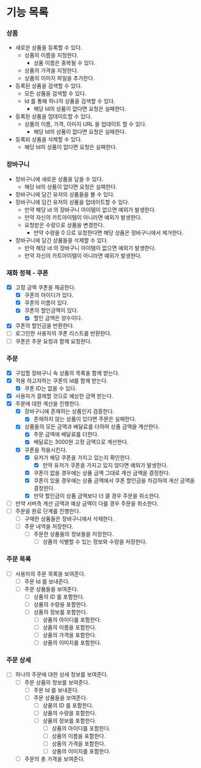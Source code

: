 # 기능 목록

### 상품

- 새로운 상품을 등록할 수 있다.
    - 상품의 이름을 지정한다.
        - 상품 이름은 중복될 수 있다.
    - 상품의 가격을 지정한다.
    - 상품의 이미지 파일을 추가한다.
- 등록된 상품을 검색할 수 있다.
    - 모든 상품을 검색할 수 있다.
    - Id 를 통해 하나의 상품을 검색할 수 있다.
        - 해당 Id의 상품이 없다면 요청은 실패한다.
- 등록된 상품을 업데이트할 수 있다.
    - 상품의 이름, 가격, 이미지 URL 을 업데이트 할 수 있다.
        - 해당 Id의 상품이 없다면 요청은 실패한다.
- 등록되 상품을 삭제할 수 있다.
    - 해당 Id의 상품이 없다면 요청은 실패한다.

### 장바구니

- 장바구니에 새로운 상품을 담을 수 있다.
    - 해당 Id의 상품이 없다면 요청은 실패한다.
- 장바구니에 담긴 유저의 상품들을 볼 수 있다.
- 장바구니에 담긴 유저의 상품을 업데이트할 수 있다.
    - 만약 해당 id 의 장바구니 아이템이 없으면 예외가 발생한다.
    - 만약 자신의 카트아이템이 아니라면 예외가 발생한다.
    - 요청받은 수량으로 상품을 변경한다.
        - 만약 수량을 0 으로 요청한다면 해당 상품은 장바구니에서 제거한다.
- 장바구니에 담긴 상품들을 삭제할 수 있다.
    - 만약 해당 id 의 장바구니 아이템이 없으면 예외가 발생한다.
    - 만약 자신의 카트아이템이 아니라면 예외가 발생한다.

### 재화 정책 - 쿠폰

- [x] 고정 금액 쿠폰을 제공한다.
    - [x] 쿠폰의 아이디가 있다.
    - [x] 쿠폰의 이름이 있다.
    - [x] 쿠폰의 할인금액이 있다.
        - [x] 할인 금액은 양수이다.
- [x] 쿠폰의 할인금을 반환한다.
- [ ] 로그인한 사용자의 쿠폰 리스트를 반환한다.
- [ ] 쿠폰은 주문 요청과 함께 요청한다.

### 주문

- [x] 구입할 장바구니 속 상품의 목록을 함께 받는다.
- [x] 적용 하고자하는 쿠폰의 Id를 함께 받는다.
    - [x] 쿠폰 ID는 없을 수 있다.
- [x] 사용자가 결제할 것으로 예상한 금액 받는다.
- [x] 주문에 대한 계산을 진행한다.
    - [x] 장바구니에 존재하는 상품인지 검증한다.
        - [x] 존재하지 않는 상품이 있다면 주문은 실패한다.
    - [x] 상품들의 모든 금액과 배달료를 더하여 상품 금액을 계산한다.
        - [x] 주문 금액에 배달료를 더한다.
        - [x] 배달료는 3000원 고정 금액으로 계산한다.
    - [x] 쿠폰을 적용시킨다.
        - [x] 유저가 해당 쿠폰을 가지고 있는지 확인한다.
            - [x] 만약 유저가 쿠폰을 가지고 있지 않다면 예외가 발생한다.
        - [x] 쿠폰이 없을 경우에는 상품 금액 그대로 계산 금액을 결정한다.
        - [x] 쿠폰이 있을 경우에는 상품 금액에서 쿠폰 할인금을 차감하여 게산 금액을 결정한다.
        - [x] 만약 할인금이 상품 금액보다 더 클 경우 주문을 취소한다.
- [ ] 만약 서버측 계산 금액과 예상 금액이 다를 경우 주문을 취소한다.
- [ ] 주문을 완료 단계를 진행한다.
    - [ ] 구매한 상품들은 장바구니에서 삭제한다.
    - [ ] 주문 내역을 저장한다.
        - [ ] 주문한 상품들의 정보들을 저장한다.
            - [ ] 상품의 식별할 수 있는 정보와 수량을 저장한다.

### 주문 목록

- [ ] 사용자의 주문 목록을 보여준다.
    - [ ] 주문 Id 를 보내준다.
    - [ ] 주문 상품들을 보여준다.
        - [ ] 상품의 ID 를 포함한다.
        - [ ] 상품의 수량을 포함한다.
        - [ ] 상품의 정보를 포함한다.
            - [ ] 상품의 아이디를 포함한다.
            - [ ] 상품의 이름을 포함한다.
            - [ ] 상품의 가격을 포함한다.
            - [ ] 상품의 이미지를 포함한다.

### 주문 상세

- [ ] 하나의 주문에 대한 상세 정보를 보여준다.
    - [ ] 주문 상품의 정보를 보여준다.
        - [ ] 주문 Id 를 보내준다.
        - [ ] 주문 상품들을 보여준다.
            - [ ] 상품의 ID 를 포함한다.
            - [ ] 상품의 수량을 포함한다.
            - [ ] 상품의 정보를 포함한다.
                - [ ] 상품의 아이디를 포함한다.
                - [ ] 상품의 이름을 포함한다.
                - [ ] 상품의 가격을 포함한다.
                - [ ] 상품의 이미지를 포함한다.
    - [ ] 주문의 총 가격을 보여준다.
